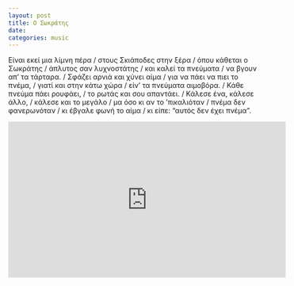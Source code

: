 ```yaml
---
layout: post
title: Ο Σωκράτης
date: 
categories: music
---
```


Είναι εκεί μια λίμνη πέρα / στους Σκιάποδες στην ξέρα / όπου κάθεται ο Σωκράτης / άπλυτος σαν λυχνοστάτης / και καλεί τα πνεύματα / να βγουν απ’ τα τάρταρα. / Σφάζει αρνιά και χύνει αίμα / για να πάει να πιει το πνέμα, / γιατί και στην κάτω χώρα / είν’ τα πνεύματα αιμοβόρα. / Κάθε πνεύμα πάει ρουφάει, / το ρωτάς και σου απαντάει. / Κάλεσε ένα, κάλεσε άλλο, / κάλεσε και το μεγάλο / μα όσο κι αν το ’πικαλιόταν / πνέμα δεν φανερωνόταν / κι έβγαλε φωνή το αίμα / κι είπε: “αυτός δεν έχει πνέμα”.

<div class="youtube-embed-container">
	<iframe width="560" height="315" src="https://www.youtube.com/embed/xFCB-BGF2c4" title="YouTube video player" frameborder="0" allow="accelerometer; autoplay; clipboard-write; encrypted-media; gyroscope; picture-in-picture" allowfullscreen></iframe>
</div>